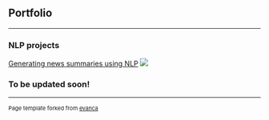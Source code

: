 ## Portfolio

---

### NLP projects 

[Generating news summaries using NLP](https://github.com/Kawrl/news_generator/blob/main/controllable_text_generation.ipynb)
<img src="images/rishabh-sharma-R-js25Pv1LQ-unsplash.jpg?raw=true"/>

### To be updated soon!


---
<p style="font-size:11px">Page template forked from <a href="https://github.com/evanca/quick-portfolio">evanca</a></p>
<!-- Remove above link if you don't want to attibute -->
